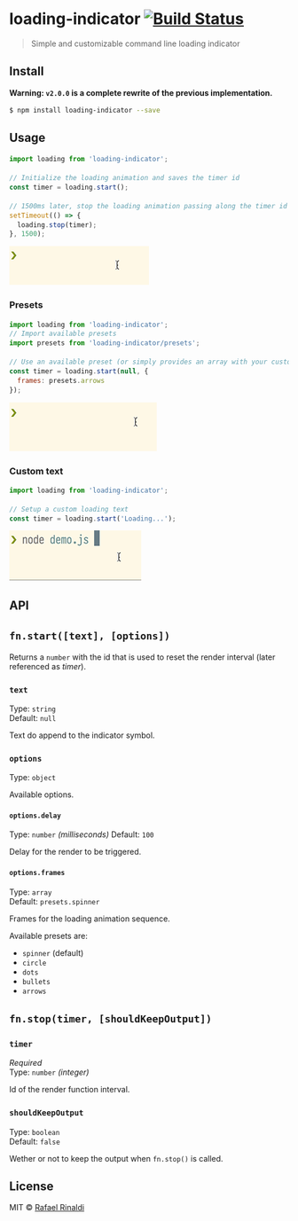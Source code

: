 # loading-indicator [![Build Status](https://semaphoreci.com/api/v1/projects/aa124d8d-865f-4a05-ac30-1b47c246ddbe/681927/badge.svg)](https://semaphoreci.com/rafaelrinaldi/loading-indicator)

> Simple and customizable command line loading indicator

## Install
**Warning: `v2.0.0` is a complete rewrite of the previous implementation.**
```sh
$ npm install loading-indicator --save
```

## Usage

```js
import loading from 'loading-indicator';

// Initialize the loading animation and saves the timer id
const timer = loading.start();

// 1500ms later, stop the loading animation passing along the timer id
setTimeout(() => {
  loading.stop(timer);
}, 1500);
```

![demo-default](./demo-default.gif)

### Presets

```js
import loading from 'loading-indicator';
// Import available presets
import presets from 'loading-indicator/presets';

// Use an available preset (or simply provides an array with your custom preset)
const timer = loading.start(null, {
  frames: presets.arrows
});
```

![demo-presets](./demo-presets.gif)

### Custom text

```js
import loading from 'loading-indicator';

// Setup a custom loading text
const timer = loading.start('Loading...');
```

![demo-custom-text](./demo-custom-text.gif)

## API

## `fn.start([text], [options])`

Returns a `number` with the id that is used to reset the render interval (later referenced as _timer_).

### `text`

Type: `string`  
Default: `null`  

Text do append to the indicator symbol.

### `options`

Type: `object`  

Available options.

#### `options.delay`

Type: `number` _(milliseconds)_
Default: `100`  

Delay for the render to be triggered.

#### `options.frames`

Type: `array`  
Default: `presets.spinner`  

Frames for the loading animation sequence.

Available presets are:

* `spinner` (default)
* `circle`
* `dots`
* `bullets`
* `arrows`

## `fn.stop(timer, [shouldKeepOutput])`

### `timer`

_Required_  
Type: `number` _(integer)_

Id of the render function interval.

### `shouldKeepOutput`

Type: `boolean`  
Default: `false`  

Wether or not to keep the output when `fn.stop()` is called.

## License

MIT :copyright: [Rafael Rinaldi](http://rinaldi.io)
